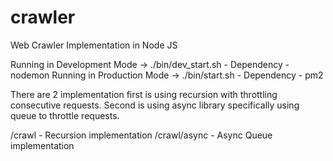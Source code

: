 # crawler
Web Crawler Implementation in Node JS

Running in Development Mode -> ./bin/dev_start.sh - Dependency - nodemon
Running in Production Mode -> ./bin/start.sh - Dependency - pm2


There are 2 implementation first is using recursion with throttling consecutive requests.
Second is using async library specifically using queue to throttle requests.

/crawl - Recursion implementation
/crawl/async - Async Queue implementation

